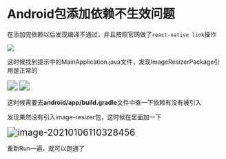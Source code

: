 # Android包添加依赖不生效问题

在添加完依赖以后发现编译不通过，并且按照官网做了`react-native link`操作

![](http://media.kitebear.cn/n/2021-01-06-025051.png)

这时候找到提示中的MainApplication.java文件，发现ImageResizerPackage引用是正常的

<img src="http://media.kitebear.cn/n/2021-01-06-030135.png" style="zoom:150%;" />

<img src="http://media.kitebear.cn/n/2021-01-06-030155.png" style="zoom:150%;" />

这时候需要去**android/app/build.gradle**文件中查一下依赖有没有被引入

发现果然没有引入image-resizer包，这时候在里面加一下

<img src="/Users/donghaoxie/Library/Application Support/typora-user-images/image-20210106110328456.png" alt="image-20210106110328456" style="zoom:150%;" />

重新Run一遍，就可以跑通了